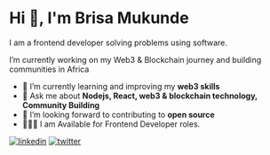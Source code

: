 <h1>Hi 👋, I'm Brisa Mukunde</h1>
<p>I am a frontend developer solving problems using software.</p>
<p> I’m currently working on my Web3 & Blockchain journey and building communities in Africa</p>


- 🌱  I’m currently learning and improving my **web3 skills**
- 💬  Ask me about **Nodejs, React, web3 & blockchain technology, Community Building**
- 🤝  I’m looking forward to contributing to **open source**
- 🧑🏾‍💻  I am Available for Frontend Developer roles.

[![linkedin](https://img.shields.io/badge/linkedin-0A66C2?style=for-the-badge&logo=linkedin&logoColor=white)](https://www.linkedin.com/in/mukundebrisa/)
[![twitter](https://img.shields.io/badge/twitter-1DA1F2?style=for-the-badge&logo=twitter&logoColor=white)](https://twitter.com/CodesUganda)
